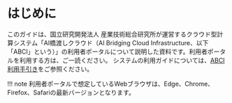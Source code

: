 # はじめに

このガイドは、国立研究開発法人 産業技術総合研究所が運営するクラウド型計算システム「AI橋渡しクラウド（AI Bridging Cloud Infrastructure、以下「ABCI」という）」の利用者ポータルについて説明した資料です。利用者ポータルを利用する方は、ご一読ください。
システムの利用ガイドについては、[ABCI利用手引き](https://docs.abci.ai/v3/ja/)をご参照ください。

!!! note
    利用者ポータルで想定しているWebブラウザは、Edge、Chrome、Firefox、Safariの最新バージョンとなります。
